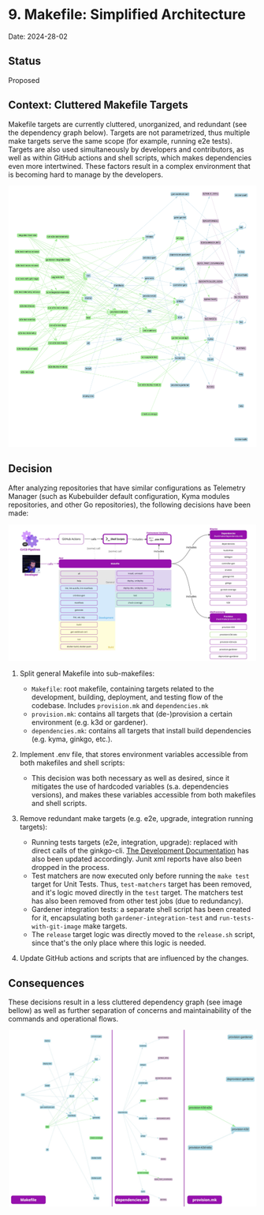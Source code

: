 # 9. Makefile: Simplified Architecture

Date: 2024-28-02

## Status

Proposed

## Context: Cluttered Makefile Targets

Makefile targets are currently cluttered, unorganized, and redundant (see the dependency graph below). Targets are not parametrized, thus multiple make targets serve the same scope (for example, running e2e tests). Targets are also used simultaneously by developers and contributors, as well as within GitHub actions and shell scripts, which makes dependencies even more intertwined. These factors result in a complex environment that is becoming hard to manage by the developers.

![Makefile Dependency Graph (After)](../assets/makefile-graph-before.png)

## Decision

After analyzing repositories that have similar configurations as Telemetry Manager (such as Kubebuilder default configuration, Kyma modules repositories, and other Go repositories), the following decisions have been made:

![Makefile Archtiecture](../assets/makefile-architecture.jpg)

1. Split general Makefile into sub-makefiles:
   - `Makefile`: root makefile, containing targets related to the development, building, deployment, and testing flow of the codebase. Includes `provision.mk` and `dependencies.mk`
   - `provision.mk`: contains all targets that (de-)provision a certain environment (e.g. k3d or gardener).
   - `dependencies.mk`: contains all targets that install build dependencies (e.g. kyma, ginkgo, etc.).
2. Implement .env file, that stores environment variables accessible from both makefiles and shell scripts:
   - This decision was both necessary as well as desired, since it mitigates the use of hardcoded variables (s.a. dependencies versions), and makes these variables accessible from both makefiles and shell scripts.
3. Remove redundant make targets (e.g. e2e, upgrade, integration running targets):

   - Running tests targets (e2e, integration, upgrade): replaced with direct calls of the ginkgo-cli. [The Development Documentation](../development.md) has also been updated accordingly. Junit xml reports have also been dropped in the process.
   - Test matchers are now executed only before running the `make test` target for Unit Tests. Thus, `test-matchers` target has been removed, and it's logic moved directly in the `test` target. The matchers test has also been removed from other test jobs (due to redundancy).
   - Gardener integration tests: a separate shell script has been created for it, encapsulating both `gardener-integration-test` and `run-tests-with-git-image` make targets.
   - The `release` target logic was directly moved to the `release.sh` script, since that's the only place where this logic is needed.

4. Update GitHub actions and scripts that are influenced by the changes.

## Consequences

These decisions result in a less cluttered dependency graph (see image bellow) as well as further separation of concerns and maintainability of the commands and operational flows.

![Makefile Dependency Graph (After)](../assets/makefile-graph-after.jpg)
